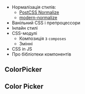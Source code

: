 - Нормалізація стилів:
  - [PostCSS Normalize](https://create-react-app.dev/docs/adding-css-reset)
  - [modern-normalize](https://github.com/sindresorhus/modern-normalize)
- Ванільний CSS і препроцессори
- Інлайн стилі
- CSS-модулі
  - Композиція з `composes`
  - Змінні
- CSS in JS
- Про бібліотеки компонентів

## ColorPicker

 <div>
      <h2>Color Picker</h2>
      <div>
         <span></span>
      </div>
    </div>
